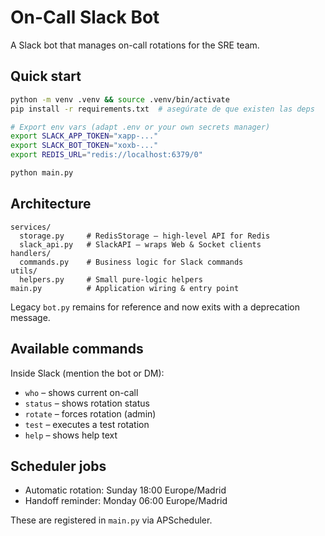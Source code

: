# On-Call Slack Bot

A Slack bot that manages on-call rotations for the SRE team.

## Quick start

```bash
python -m venv .venv && source .venv/bin/activate
pip install -r requirements.txt  # asegúrate de que existen las deps

# Export env vars (adapt .env or your own secrets manager)
export SLACK_APP_TOKEN="xapp-..."
export SLACK_BOT_TOKEN="xoxb-..."
export REDIS_URL="redis://localhost:6379/0"

python main.py
```

## Architecture

```
services/
  storage.py     # RedisStorage – high-level API for Redis
  slack_api.py   # SlackAPI – wraps Web & Socket clients
handlers/
  commands.py    # Business logic for Slack commands
utils/
  helpers.py     # Small pure-logic helpers
main.py          # Application wiring & entry point
```

Legacy `bot.py` remains for reference and now exits with a deprecation message.

## Available commands

Inside Slack (mention the bot or DM):

* `who` – shows current on-call
* `status` – shows rotation status
* `rotate` – forces rotation (admin)
* `test` – executes a test rotation
* `help` – shows help text

## Scheduler jobs

* Automatic rotation: Sunday 18:00 Europe/Madrid
* Handoff reminder:   Monday 06:00 Europe/Madrid

These are registered in `main.py` via APScheduler.
